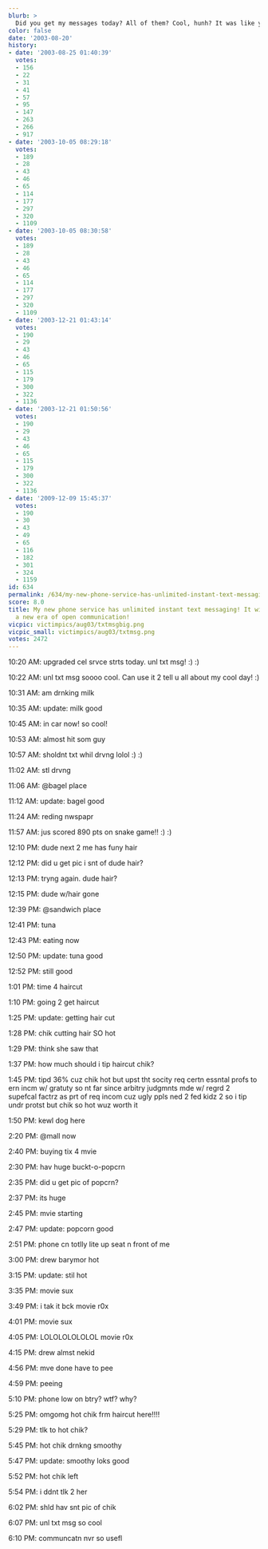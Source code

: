```yaml
---
blurb: >
  Did you get my messages today? All of them? Cool, hunh? It was like you were THERE!
color: false
date: '2003-08-20'
history:
- date: '2003-08-25 01:40:39'
  votes:
  - 156
  - 22
  - 31
  - 41
  - 57
  - 95
  - 147
  - 263
  - 266
  - 917
- date: '2003-10-05 08:29:18'
  votes:
  - 189
  - 28
  - 43
  - 46
  - 65
  - 114
  - 177
  - 297
  - 320
  - 1109
- date: '2003-10-05 08:30:58'
  votes:
  - 189
  - 28
  - 43
  - 46
  - 65
  - 114
  - 177
  - 297
  - 320
  - 1109
- date: '2003-12-21 01:43:14'
  votes:
  - 190
  - 29
  - 43
  - 46
  - 65
  - 115
  - 179
  - 300
  - 322
  - 1136
- date: '2003-12-21 01:50:56'
  votes:
  - 190
  - 29
  - 43
  - 46
  - 65
  - 115
  - 179
  - 300
  - 322
  - 1136
- date: '2009-12-09 15:45:37'
  votes:
  - 190
  - 30
  - 43
  - 49
  - 65
  - 116
  - 182
  - 301
  - 324
  - 1159
id: 634
permalink: /634/my-new-phone-service-has-unlimited-instant-text-messaging-it-will-usher-in-a-new-era-of-open-communication/
score: 8.0
title: My new phone service has unlimited instant text messaging! It will usher in
  a new era of open communication!
vicpic: victimpics/aug03/txtmsgbig.png
vicpic_small: victimpics/aug03/txtmsg.png
votes: 2472
---
```


10:20 AM: upgraded cel srvce strts today. unl txt msg! :) :)

10:22 AM: unl txt msg soooo cool. Can use it 2 tell u all about my cool
day! :)

10:31 AM: am drnking milk

10:35 AM: update: milk good

10:45 AM: in car now! so cool!

10:53 AM: almost hit som guy

10:57 AM: sholdnt txt whil drvng lolol :) :)

11:02 AM: stl drvng

11:06 AM: @bagel place

11:12 AM: update: bagel good

11:24 AM: reding nwspapr

11:57 AM: jus scored 890 pts on snake game!! :) :)

12:10 PM: dude next 2 me has funy hair

12:12 PM: did u get pic i snt of dude hair?

12:13 PM: tryng again. dude hair?

12:15 PM: dude w/hair gone

12:39 PM: @sandwich place

12:41 PM: tuna

12:43 PM: eating now

12:50 PM: update: tuna good

12:52 PM: still good

1:01 PM: time 4 haircut

1:10 PM: going 2 get haircut

1:25 PM: update: getting hair cut

1:28 PM: chik cutting hair SO hot

1:29 PM: think she saw that

1:37 PM: how much should i tip haircut chik?

1:45 PM: tipd 36% cuz chik hot but upst tht socity req certn essntal
profs to ern incm w/ gratuty so nt far since arbitry judgmnts mde w/
regrd 2 supefcal factrz as prt of req incom cuz ugly ppls ned 2 fed kidz
2 so i tip undr protst but chik so hot wuz worth it

1:50 PM: kewl dog here

2:20 PM: @mall now

2:40 PM: buying tix 4 mvie

2:30 PM: hav huge buckt-o-popcrn

2:35 PM: did u get pic of popcrn?

2:37 PM: its huge

2:45 PM: mvie starting

2:47 PM: update: popcorn good

2:51 PM: phone cn totlly lite up seat n front of me

3:00 PM: drew barymor hot

3:15 PM: update: stil hot

3:35 PM: movie sux

3:49 PM: i tak it bck movie r0x

4:01 PM: movie sux

4:05 PM: LOLOLOLOLOLOL movie r0x

4:15 PM: drew almst nekid

4:56 PM: mve done have to pee

4:59 PM: peeing

5:10 PM: phone low on btry? wtf? why?

5:25 PM: omgomg hot chik frm haircut here!!!!

5:29 PM: tlk to hot chik?

5:45 PM: hot chik drnkng smoothy

5:47 PM: update: smoothy loks good

5:52 PM: hot chik left

5:54 PM: i ddnt tlk 2 her

6:02 PM: shld hav snt pic of chik

6:07 PM: unl txt msg so cool

6:10 PM: communcatn nvr so usefl